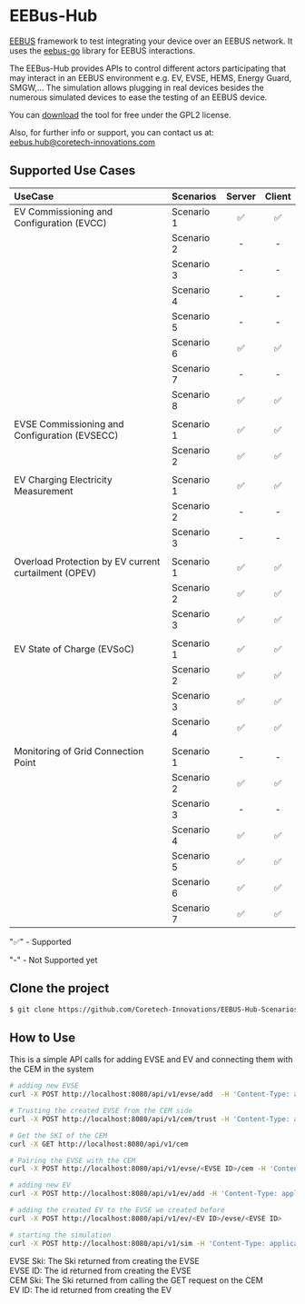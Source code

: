 
# EEBus-Hub


[EEBUS](https://eebus.org) framework to test integrating your device over an EEBUS network. It uses the [eebus-go](https://github.com/enbility/eebus-go) library for EEBUS interactions.

The EEBus-Hub provides APIs to control different actors participating that may interact in an EEBUS environment e.g. EV, EVSE, HEMS, Energy Guard, SMGW,...
The simulation allows plugging in real devices besides the numerous simulated devices to ease the testing of an EEBUS device.

You can [download](https://www.coretech-innovations.com/projects/eebushub/download) the tool for free under the GPL2 license.

Also, for further info or support, you can contact us at: eebus.hub@coretech-innovations.com

## Supported Use Cases
| UseCase                                               | Scenarios  | Server        | Client        |
| :---------------------------------------------------- |:---------- | :-----------: | :-----------: |
| EV Commissioning and Configuration (EVCC)             | Scenario 1 | ✅     | ✅     |
|                                                       | Scenario 2 | - | - |
|                                                       | Scenario 3 | - | - |
|                                                       | Scenario 4 | - | - |
|                                                       | Scenario 5 | - | - |
|                                                       | Scenario 6 | ✅     | ✅     |
|                                                       | Scenario 7 | - | - |
|                                                       | Scenario 8 | ✅     | ✅     |
|                                                       |            |               |               |
| EVSE Commissioning and Configuration (EVSECC)         | Scenario 1 | ✅ | ✅ |
|                                                       | Scenario 2 | ✅     | ✅     |
|                                                       |            |               |               |
| EV Charging Electricity Measurement                   | Scenario 1 | ✅     | ✅     |
|                                                       | Scenario 2 | - | - |
|                                                       | Scenario 3 | - | - |
|                                                       |            |               |               |
| Overload Protection by EV current curtailment (OPEV)  | Scenario 1 | ✅     | ✅     |
|                                                       | Scenario 2 | ✅     | ✅     |
|                                                       | Scenario 3 | ✅     | ✅     | 
|                                                       |            |               |               |
| EV State of Charge (EVSoC)                            | Scenario 1 | ✅     | ✅     |
|                                                       | Scenario 2 | ✅     | ✅     | 
|                                                       | Scenario 3 | ✅     | ✅     | 
|                                                       | Scenario 4 | ✅     | ✅     |
|                                                       |            |               |               |
| Monitoring of Grid Connection Point                   | Scenario 1 | - | - |
|                                                       | Scenario 2 | ✅     | ✅     |
|                                                       | Scenario 3 | - | - |
|                                                       | Scenario 4 | ✅     | ✅     |
|                                                       | Scenario 5 | ✅     | ✅     |
|                                                       | Scenario 6 | ✅     | ✅     |
|                                                       | Scenario 7 | ✅     | ✅     |

"✅" - Supported

"-"  - Not Supported yet

## Clone the project

```bash
$ git clone https://github.com/Coretech-Innovations/EEBUS-Hub-Scenarios
```

## How to Use

This is a simple API calls for adding EVSE and EV and connecting them with the CEM in the system
```bash
# adding new EVSE
curl -X POST http://localhost:8080/api/v1/evse/add  -H 'Content-Type: application/json'  -d '{"deviceName":"Coretech EVSE WLBX", "deviceCode":"0002","deviceModel":"Charging Station","brandName":"Coretech Innovations","vendor":{"name":"Coretech Innovations","code":"60745"},"serialNumber":"SN7640"}'

# Trusting the created EVSE from the CEM side
curl -X POST http://localhost:8080/api/v1/cem/trust -H 'Content-Type: application/json' -d '{"remoteSki": <EVSE Ski>}'

# Get the SKI of the CEM
curl -X GET http://localhost:8080/api/v1/cem 

# Pairing the EVSE with the CEM
curl -X POST http://localhost:8080/api/v1/evse/<EVSE ID>/cem -H 'Content-Type: application/json' -d '{"remoteski": <CEM Ski>}'

# adding new EV
curl -X POST http://localhost:8080/api/v1/ev/add -H 'Content-Type: application/json' -d '{"device": {"name": "Taycan", "code": "0003", "serialNumber": "SN1235"},"currentLimits": {"min": 5, "max": 10}, "asymmetricCharging": false}'

# adding the created EV to the EVSE we created before
curl -X POST http://localhost:8080/api/v1/ev/<EV ID>/evse/<EVSE ID>

# starting the simulation
curl -X POST http://localhost:8080/api/v1/sim -H 'Content-Type: application/json' -d '{"action": "start","tickRate": 1000,"simTimePerTick": 10}'
```
EVSE Ski: The Ski returned from creating the EVSE  
EVSE ID: The id returned from creating the EVSE  
CEM Ski: The Ski returned from calling the GET request on the CEM  
EV ID: The id returned from creating the EV
